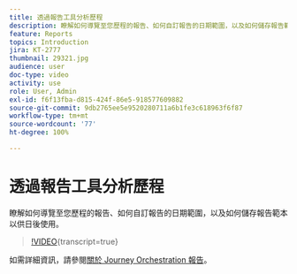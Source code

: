 ```yaml
---
title: 透過報告工具分析歷程
description: 瞭解如何導覽至您歷程的報告、如何自訂報告的日期範圍，以及如何儲存報告範本以供日後使用。
feature: Reports
topics: Introduction
jira: KT-2777
thumbnail: 29321.jpg
audience: user
doc-type: video
activity: use
role: User, Admin
exl-id: f6f13fba-d815-424f-86e5-918577609882
source-git-commit: 9db2765ee5e9520280711a6b1fe3c618963f6f87
workflow-type: tm+mt
source-wordcount: '77'
ht-degree: 100%

---
```


# 透過報告工具分析歷程

瞭解如何導覽至您歷程的報告、如何自訂報告的日期範圍，以及如何儲存報告範本以供日後使用。

>[!VIDEO](https://video.tv.adobe.com/v/29321?learn=on){transcript=true}

如需詳細資訊，請參閱[關於 Journey Orchestration 報告](https://experienceleague.adobe.com/docs/journeys/using/journey-reports/about-journey-reports.html?lang=zh-Hant)。

